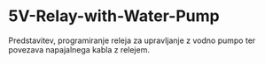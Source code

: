 # 5V-Relay-with-Water-Pump
Predstavitev, programiranje releja za upravljanje z vodno pumpo ter povezava napajalnega kabla z relejem.
